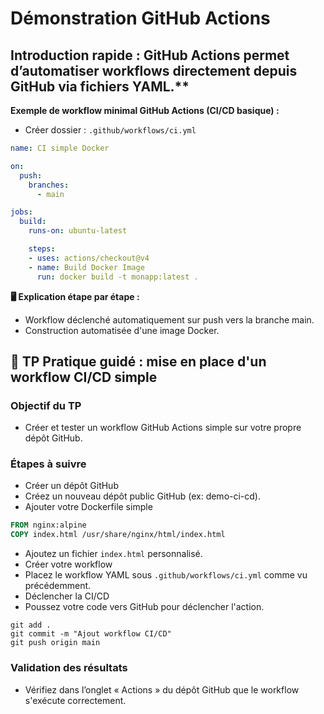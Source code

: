 # Démonstration GitHub Actions

## Introduction rapide : GitHub Actions permet d’automatiser workflows directement depuis GitHub via fichiers YAML.**

**Exemple de workflow minimal GitHub Actions (CI/CD basique) :**

- Créer dossier : ```.github/workflows/ci.yml```

```yaml
name: CI simple Docker

on:
  push:
    branches:
      - main

jobs:
  build:
    runs-on: ubuntu-latest

    steps:
    - uses: actions/checkout@v4
    - name: Build Docker Image
      run: docker build -t monapp:latest .
```

**🖥️ Explication étape par étape :**

- Workflow déclenché automatiquement sur push vers la branche main.
- Construction automatisée d'une image Docker.

## 🚀 TP Pratique guidé : mise en place d'un workflow CI/CD simple

### Objectif du TP

- Créer et tester un workflow GitHub Actions simple sur votre propre dépôt GitHub.

### Étapes à suivre

- Créer un dépôt GitHub
- Créez un nouveau dépôt public GitHub (ex: demo-ci-cd).
- Ajouter votre Dockerfile simple

```Dockerfile
FROM nginx:alpine
COPY index.html /usr/share/nginx/html/index.html
```

- Ajoutez un fichier ```index.html``` personnalisé.
- Créer votre workflow
- Placez le workflow YAML sous ```.github/workflows/ci.yml``` comme vu précédemment.
- Déclencher la CI/CD
- Poussez votre code vers GitHub pour déclencher l'action.

```shell
git add .
git commit -m "Ajout workflow CI/CD"
git push origin main
```

### Validation des résultats

- Vérifiez dans l’onglet « Actions » du dépôt GitHub que le workflow s'exécute correctement.

